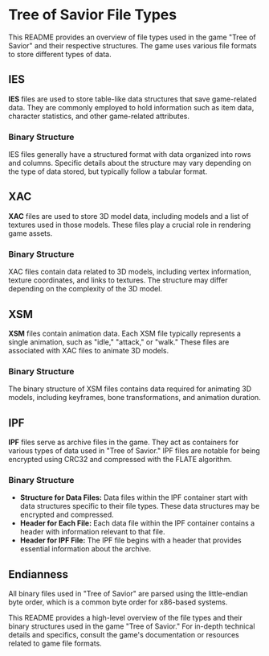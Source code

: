 # Tree of Savior File Types

This README provides an overview of file types used in the game "Tree of Savior" and their respective structures. The
game uses various file formats to store different types of data.

## IES

**IES** files are used to store table-like data structures that save game-related data. They are commonly employed to
hold information such as item data, character statistics, and other game-related attributes.

### Binary Structure

IES files generally have a structured format with data organized into rows and columns. Specific details about the
structure may vary depending on the type of data stored, but typically follow a tabular format.

## XAC

**XAC** files are used to store 3D model data, including models and a list of textures used in those models. These files
play a crucial role in rendering game assets.

### Binary Structure

XAC files contain data related to 3D models, including vertex information, texture coordinates, and links to textures.
The structure may differ depending on the complexity of the 3D model.

## XSM

**XSM** files contain animation data. Each XSM file typically represents a single animation, such as "idle," "attack,"
or "walk." These files are associated with XAC files to animate 3D models.

### Binary Structure

The binary structure of XSM files contains data required for animating 3D models, including keyframes, bone
transformations, and animation duration.

## IPF

**IPF** files serve as archive files in the game. They act as containers for various types of data used in "Tree of
Savior." IPF files are notable for being encrypted using CRC32 and compressed with the FLATE algorithm.

### Binary Structure

- **Structure for Data Files:** Data files within the IPF container start with data structures specific to their file
  types. These data structures may be encrypted and compressed.
- **Header for Each File:** Each data file within the IPF container contains a header with information relevant to that
  file.
- **Header for IPF File:** The IPF file begins with a header that provides essential information about the archive.

## Endianness

All binary files used in "Tree of Savior" are parsed using the little-endian byte order, which is a common byte order
for x86-based systems.

This README provides a high-level overview of the file types and their binary structures used in the game "Tree of
Savior." For in-depth technical details and specifics, consult the game's documentation or resources related to game
file formats.
